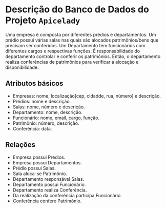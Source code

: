 # Descrição do Banco de Dados do Projeto ```Apicelady```

Uma empresa é composta por diferentes prédios e departamentos. Um prédio possui várias salas nas quais são alocados patrimônios/bens que precisam ser conferidos. Um Departamento tem funcionários com diferentes cargos e respectivas funções. É responsabilidade do departamento controlar e conferir os patrimônios. Então, o departamento realiza conferências de patrimônios para verificar a alocação e disponibilidade.

## Atributos básicos
- Empresas: nome, localização[cep, cidadde, rua, número] e descrição.
- Prédios: nome e descrição.
- Salas: nome, número e descrição.
- Departamento: nome, descrição.
- Funcionário: nome, email, cargo, função.
- Patrimônio: número, descrição.
- Conferência: data.

## Relações
- Empresa possui Prédios.
- Empresa possui Departamentos.
- Prédio possui Salas.
- Sala aloca-se Patrimônio.
- Departamento responsável Salas.
- Departamento possui Funcionário.
- Departamento realiza Conferência.
- Da realização da conferência participa Funcionário.
- Conferência confere Patrimônio.
